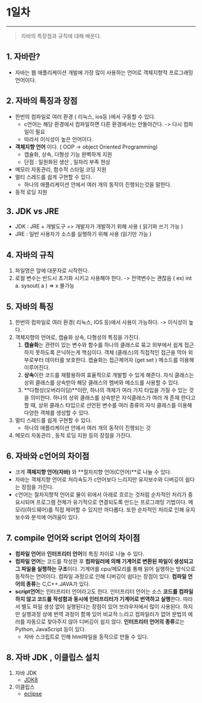 # 1일차

---

> 자바의 특장점과 규칙에 대해 배운다. 
>

## 1. 자바란?

   + 자바는 웹 애플리케이션 개발에 가장 많이 사용하는 언어로 객체지향적 프로그래밍 언어이다. 

## 2. 자바의 특징과 장점

   - 한번의 컴파일로 여러 환경 ( 리눅스, ios등 )에서 구동할 수 있다.
     - c언어는 해당 환경에서 컴파일하면 다른 환경에서는 안돌아간다. -> 다시 컴파일이 필요
     -  따라서 이식성이 높은 언어이다. 
   - **객체지향 언어** 이다. ( OOP -> object Oriented Programming) 
     - 캡슐화, 상속, 다형성 기능 완벽하게 지원 
     - 단점 : 일원화된 생산 , 일자리 부족 현상 
   - 메모리 자동관리, 함수적 스타일 코딩 지원
   - 멀티 스레드를 쉽게 구현할 수 있다. 
     - 하나의 애플리케이션 안에서 여러 개의 동작이 진행되는것을 말한다. 
   - 동적 로딩 지원

## 3. JDK   vs   JRE

   + JDK : JRE + 개발도구 => 개발자가 개발하기 위해 사용 ( 읽기와 쓰기 가능 ) 
   + JRE : 일반 사용자가 소스를 실행하기 위해 사용 (읽기만 가능 ) 

## 4. 자바의 규칙

   1. 파일명은 앞에 대문자로 시작한다. 
   2. 로컬 변수는 반드시 초기화 시키고 사용해야 한다. -> 전역변수는 괜찮음 ( ex) int a. sysout( a ) => x 불가능 

## 5. 자바의 특징

   1. 한번의 컴파일로 여러 환경( 리눅스, IOS 등)에서 사용이 가능하다. -> 이식성이 높다. 
   2. 객체지향의 언어로, 캡슐화 상속, 다형성의 특징을 가진다. 
      1.  **캡슐화**는 관련이 있는 변수와 함수를 하나의 클래스로 묶고 외부에서 쉽게 접근하지 못하도록 은닉하는게 핵심이다. 객체 (클래스)의 직접적인 접근을 막아 외부로부터 데이터를 보호한다. 캡슐화는 접근제어자 (get set ) 메소드를 이용해 이루어진다. 
      2. **상속**이란 코드를 재활용하여 효율적으로 개발할 수 있게 해준다. 자식 클래스는 상위 클래스를 상속받아 해당 클래스의 멤버와 메소드를 사용할 수 있다. 
      3.   **다형성(오버라이딩)**이란, 하나의 객체가 여러 가지 타입을 가질 수 있는 것을 의미한다. 하나의 상위 클래스를 상속받은 자식클래스가 여러 개 존재 한다고 할 때, 상위 클래스 타입으로 선언된 변수를 여러 종류의 자식 클래스를 이용해 다양한 객체를 생성할 수 있다.      
   3. 멀티 스레드를 쉽게 구현할 수 있다.
      + 하나의 애플리케이션 안에서 여러 개의 동작이 진행되는 것 
   4. 메모리 자동관리 , 동적 로딩 지원 등의 장점을 가진다. 

## 6. 자바와 c언어의 차이점 

   + 크게 **객체지향 언어(자바)** 와 **절차지향 언어(C언어)**로 나눌 수 있다.
   +  자바는 객체지향 언어로 처리속도가 c언어보다 느리지만 유지보수와 디버깅이 쉽다는 장점을 가진다.
   + c언어는 절차지향적 언어로 물이 위에서 아래로 흐르는 것처럼 순차적인 처리가 중요시되며 프로그램 전체가 유기적으로 연결되도록 만드는 프로그래밍 기법이다. 메모리(하드웨어)를 직접 제어할 수 있지만 까다롭다. 또한 순차적인 처리로 인해 유지보수와 분석에 어려움이 있다. 

## 7. compile 언어와 script 언어의 차이점

   + **컴파일 언어**와 **인터프리터 언어**의 특징 차이로 나눌 수 있다. 
   + **컴파일 언어**는 코드를 작성한 후 **컴파일러에 의해 기계어로 변환된 파일이 생성되고 그 파일을 실행하는 구조**이다. 기계어를 cpu/메모리를 통해 읽어 실행하는 방식으로 동작하는 언어이다. 컴파일 과정으로 인해 디버깅이 쉽다는 장점이 있다. **컴파일 언어의 종류**는 C,C++.JAVA가 있다. 
   + **script언어**는 인터프리터 언어라고도 한다. 인터프리터 언어는 소스 **코드를 컴파일 하지 않고 코드를 작성함과 동시에 인터프리터가 기계어로 번역하고 실행**한다. 따라서 별도 파일 생성 없이 실행된다는 장점이 있어 브라우저에서 많이 사용된다. 하지만 실행과정 상에 번역 과정이 함께 있어 비교적 느리고 컴파일러가 없어 문법의 에러를 자동으로 찾아주지 않아 디버깅이 쉽지 않다. **인터프리터 언어의 종류**로는 Python, JavaScript 등이 있다. 
     + 자바 스크립트로 인해 html파일을 동적으로 만들 수 있다. 

## 8. 자바 JDK , 이클립스 설치

   1. 자바 JDK
      + [JDK8](https://www.oracle.com/java/technologies/downloads/#java8-windows)
   2. 이클립스 
      + [eclipse](https://www.eclipse.org/downloads/packages/release/2021-12/r/eclipse-ide-enterprise-java-and-web-developers)
